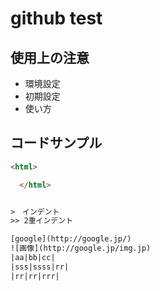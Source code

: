 # github test

## 使用上の注意
- 環境設定
- 初期設定
- 使い方

## コードサンプル

~~~html
<html>

  </html>


>　インデント
>> 2重インデント

[google](http://google.jp/)
![画像](http://google.jp/img.jp)
|aa|bb|cc|
|sss|ssss|rr|
|rr|rr|rrr|
